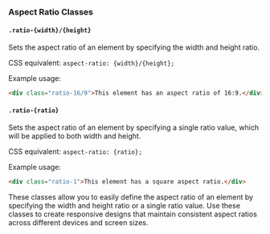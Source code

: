 
### Aspect Ratio Classes

#### `.ratio-{width}/{height}`

Sets the aspect ratio of an element by specifying the width and height ratio.

CSS equivalent: `aspect-ratio: {width}/{height};`

Example usage:
```html
<div class="ratio-16/9">This element has an aspect ratio of 16:9.</div>
```

#### `.ratio-{ratio}`

Sets the aspect ratio of an element by specifying a single ratio value, which will be applied to both width and height.

CSS equivalent: `aspect-ratio: {ratio};`

Example usage:
```html
<div class="ratio-1">This element has a square aspect ratio.</div>
```

These classes allow you to easily define the aspect ratio of an element by specifying the width and height ratio or a single ratio value. Use these classes to create responsive designs that maintain consistent aspect ratios across different devices and screen sizes.
